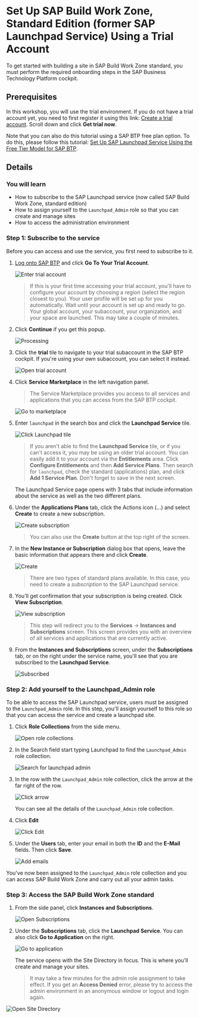 # Set Up SAP Build Work Zone, Standard Edition (former SAP Launchpad Service) Using a Trial Account

To get started with building a site in SAP Build Work Zone standard, you must perform the required onboarding steps in the SAP Business Technology Platform cockpit.

## Prerequisites
In this workshop, you will use the trial environment. If you do not have a trial account yet, you need to first register it using this link: [Create a trial account](https://www.sap.com/products/business-technology-platform/trial.html). Scroll down and click **Get trial now**.
 
Note that you can also do this tutorial using a SAP BTP free plan option. To do this, please follow this tutorial: [Set Up SAP Launchpad Service Using the Free Tier Model for SAP BTP](cp-portal-cloud-foundry-setup-freetier).


## Details
### You will learn
  - How to subscribe to the SAP Launchpad service (now called SAP Build Work Zone, standard edition)
  - How to assign yourself to the `Launchpad_Admin` role so that you can create and manage sites 
  - How to access the administration environment

### Step 1: Subscribe to the service

Before you can access and use the service, you first need to subscribe to it.

1. [Log onto SAP BTP](https://cockpit.hanatrial.ondemand.com) and click **Go To Your Trial Account**.

    ![Enter trial account](1_enter_trial_account.png)

    >If this is your first time accessing your trial account, you'll have to configure your account by choosing a region (select the region closest to you). Your user profile will be set up for you automatically.
    >Wait until your account is set up and ready to go. Your global account, your subaccount, your organization, and your space are launched. This may take a couple of minutes.  

2. Click **Continue** if you get this popup.

    ![Processing](2_Foundation20Onboarding_Processing.png)


3. Click the **trial** tile to navigate to your trial subaccount in the SAP BTP cockpit. If you're using your own subaccount, you can select it instead.

      ![Open trial account](3_open_subaccount.png)
      

4. Click **Service Marketplace** in the left navigation panel.

    > The Service Marketplace provides you access to all services and applications that you can access from the SAP BTP cockpit.

    ![Go to marketplace](4-go-to-marketplace.png)
    

5. Enter `launchpad` in the search box and click the **Launchpad Service** tile.

    ![Click Launchpad tile](5-find-launchpad-tile.png)

    >If you aren't able to find the **Launchpad Service** tile, or if you can't access it, you may be using an older trial account. You can easily add it to your account via the **Entitlements** area. Click **Configure Entitlements** and then **Add Service Plans**. Then search for `launchpad`, check the standard (applications) plan, and click **Add 1 Service Plan**. Don't forget to save in the next screen.


    The Launchpad Service page opens with 3 tabs that include information about the service as well as the two different plans.
    

6.  Under the **Applications Plans** tab, click the Actions icon (...) and select **Create** to create a new subscription.

    ![Create subscription](6-create-subscription.png)

    >You can also use the **Create** button at the top right of the screen.
    >

7. In the **New Instance or Subscription** dialog box that opens, leave the basic information that appears there and click **Create**.

    ![Create](7-create.png)
    
    >There are two types of standard plans available. In this case, you need to create a *subscription* to the SAP Launchpad service. 
    

8. You'll get confirmation that your subscription is being created. Click **View Subscription**.

    ![View subscription](8-view-subscription.png)

    >This step will redirect you to the **Services** -> **Instances and Subscriptions** screen. This screen provides you with an overview of all services and applications that are currently active.
    

9. From the **Instances and Subscriptions** screen, under the **Subscriptions** tab, or on the right under the service name, you'll see that you are subscribed to the **Launchpad Service**.

    ![Subscribed](9-subscribed.png)


### Step 2: Add yourself to the Launchpad_Admin role

To be able to access the SAP Launchpad service, users must be assigned to the `Launchpad_Admin` role. In this step, you'll assign yourself to this role so that you can access the service and create a launchpad site.


1. Click **Role Collections** from the side menu.

      ![Open role collections](10-role-collections.png)
      

2. In the Search field start typing Launchpad to find the `Launchpad_Admin` role collection.

    ![Search for launchpad admin](11-search-launchpad-admin.png)
    

3. In the row with the `Launchpad_Admin` role collection, click the arrow at the far right of the row.

    ![Click arrow](12-open-role-collection.png)

    You can see all the details of the `Launchpad_Admin` role collection.
    

4. Click **Edit**

    ![Click Edit](13-click-edit.png)
    

5. Under the **Users** tab, enter your email in both the **ID** and the **E-Mail** fields. Then click **Save**.

    ![Add emails](14-add-emails.png)


You've now been assigned to the `Launchpad_Admin` role collection and you can access SAP Build Work Zone and carry out all your admin tasks.


### Step 3: Access the SAP Build Work Zone standard

1. From the side panel, click **Instances and Subscriptions**.

    ![Open Subscriptions](15-instances-and-subscriptions.png)
    

2. Under the **Subscriptions** tab, click the **Launchpad Service**.  You can also click **Go to Application** on the right.

    ![Go to application](16-go-to-application.png)

   The service opens with the Site Directory in focus. This is where you'll create and manage your sites.
   
   > It may take a few minutes for the admin role assignment to take effect.  If you get an **Access Denied** error, please try to access the admin environment in an anonymous window or logout and login again.

  ![Open Site Directory](17-open-site-directory.png)

